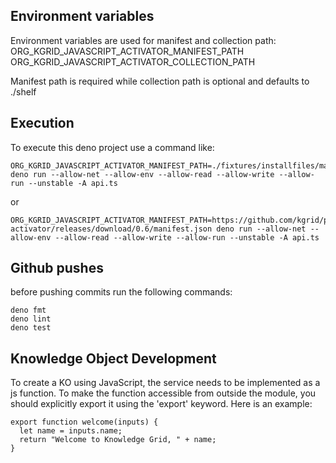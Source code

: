 ## Environment variables
Environment variables are used for manifest and collection path:
ORG_KGRID_JAVASCRIPT_ACTIVATOR_MANIFEST_PATH
ORG_KGRID_JAVASCRIPT_ACTIVATOR_COLLECTION_PATH

Manifest path is required while collection path is optional and defaults to
./shelf

## Execution
To execute this deno project use a command like:

```
ORG_KGRID_JAVASCRIPT_ACTIVATOR_MANIFEST_PATH=./fixtures/installfiles/manifest.json deno run --allow-net --allow-env --allow-read --allow-write --allow-run --unstable -A api.ts
```

or

```
ORG_KGRID_JAVASCRIPT_ACTIVATOR_MANIFEST_PATH=https://github.com/kgrid/python-activator/releases/download/0.6/manifest.json deno run --allow-net --allow-env --allow-read --allow-write --allow-run --unstable -A api.ts
```
<!-- A command line may later use something like the following to run the startup function in manifest
```
ORG_KGRID_JAVASCRIPT_ACTIVATOR_MANIFEST_PATH=https://github.com/kgrid/python-activator/releases/download/0.6/manifest.json deno run -A manifest.ts
``` -->
## Github pushes
before pushing commits run the following commands:

```
deno fmt
deno lint
deno test
```

## Knowledge Object Development

To create a KO using JavaScript, the service needs to be implemented as a js
function. To make the function accessible from outside the module, you should
explicitly export it using the 'export' keyword. Here is an example:

```
export function welcome(inputs) {
  let name = inputs.name;
  return "Welcome to Knowledge Grid, " + name;
}
```
